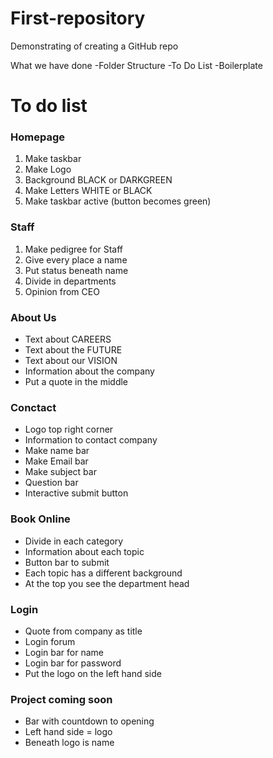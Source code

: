# First-repository
Demonstrating of creating a GitHub repo

What we have done
-Folder Structure
-To Do List
-Boilerplate

<!DOCTYPE html>
<html>
<body>

<h1>To do list</h1>

<h3>Homepage</h3>
<ol>
  <li>Make taskbar</li>
  <li>Make Logo</li>
  <li>Background BLACK or DARKGREEN</li>
  <li>Make Letters WHITE or BLACK </li>
  <li>Make taskbar active (button becomes green)</li>
</ol>  

<h3>Staff</h3>

<ol>
  <li>Make pedigree for Staff</li>
  <li>Give every place a name</li>
  <li>Put status beneath name</li>
  <li>Divide in departments</li>
  <li>Opinion from CEO</li>
</ol>  

<h3>About Us</h3>

<ul>
  <li>Text about CAREERS</li>
  <li>Text about the FUTURE</li>
  <li>Text about our VISION</li>
  <li>Information about the company</li>
  <li>Put a quote in the middle </li>
</ul>  

<h3>Conctact</h3>

<ul>
  <li>Logo top right corner</li>
  <li>Information to contact company</li>
  <li>Make name bar</li>
  <li>Make Email bar</li>
  <li>Make subject bar</li>
  <li>Question bar</li>
  <li>Interactive submit button</li>
</ul>

<h3>Book Online</h3>
<ul>
  <li>Divide in each category</li>
  <li>Information about each topic</li>
  <li>Button bar to submit</li>
  <li>Each topic has a different background</li>
  <li>At the top you see the department head</li>
</ul>

<h3>Login</h3>
<ul>
  <li>Quote from company as title</li>
  <li>Login forum</li>
  <li>Login bar for name</li>
  <li>Login bar for password</li>
  <li>Put the logo on the left hand side</li>
</ul>

<h3>Project coming soon</h3>

<ul>
  <li>Bar with countdown to opening</li>
  <li>Left hand side = logo </li>
  <li>Beneath logo is name</li>
</ul>

</body>
</html>
